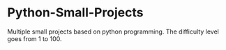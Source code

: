 # Python-Small-Projects
Multiple small projects based on python programming.
The difficulty level goes from 1 to 100. 
